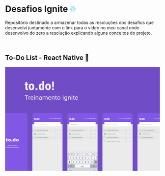 # Desafios Ignite <img width="20" height="20" src="https://raw.githubusercontent.com/devicons/devicon/master/icons/react/react-original.svg" />

Repositório destinado a armazenar todas as resoluções dos desafios que desenvolvi juntamente com o link para o vídeo no meu canal onde desenvolvo do zero a resolução explicando alguns conceitos do projeto.

<br />

## To-Do List - React Native 📱

<img src="./.github/todo1-rn.png" height="340" width="100%" >
